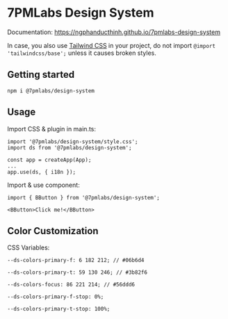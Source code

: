 # 7PMLabs Design System

Documentation: https://ngphanducthinh.github.io/7pmlabs-design-system

In case, you also use [Tailwind CSS](https://tailwindcss.com/docs/installation) in your project, do not import `@import 'tailwindcss/base';` unless it causes broken styles.

## Getting started

```
npm i @7pmlabs/design-system
```

## Usage

Import CSS & plugin in main.ts:

```
import '@7pmlabs/design-system/style.css';
import ds from '@7pmlabs/design-system';

const app = createApp(App);
...
app.use(ds, { i18n });
```

Import & use component:

```
import { BButton } from '@7pmlabs/design-system';

<BButton>Click me!</BButton>
```

## Color Customization

CSS Variables:

```
--ds-colors-primary-f: 6 182 212; // #06b6d4

--ds-colors-primary-t: 59 130 246; // #3b82f6

--ds-colors-focus: 86 221 214; // #56ddd6

--ds-colors-primary-f-stop: 0%;

--ds-colors-primary-t-stop: 100%;
```
